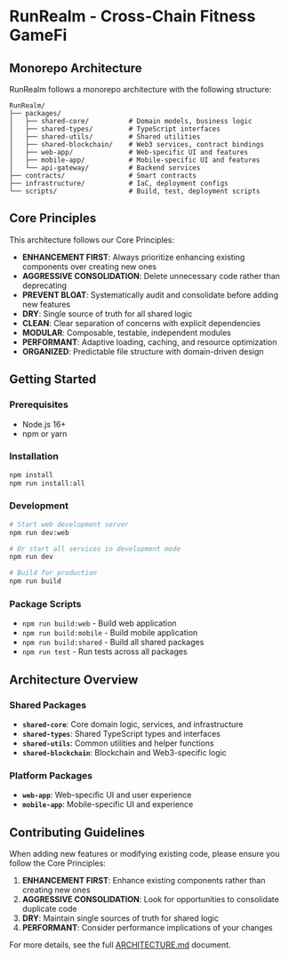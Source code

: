 # RunRealm - Cross-Chain Fitness GameFi

## Monorepo Architecture

RunRealm follows a monorepo architecture with the following structure:

```
RunRealm/
├── packages/
│   ├── shared-core/          # Domain models, business logic
│   ├── shared-types/         # TypeScript interfaces
│   ├── shared-utils/         # Shared utilities
│   ├── shared-blockchain/    # Web3 services, contract bindings
│   ├── web-app/              # Web-specific UI and features
│   ├── mobile-app/           # Mobile-specific UI and features  
│   └── api-gateway/          # Backend services
├── contracts/                # Smart contracts
├── infrastructure/           # IaC, deployment configs
└── scripts/                  # Build, test, deployment scripts
```

## Core Principles

This architecture follows our Core Principles:

- **ENHANCEMENT FIRST**: Always prioritize enhancing existing components over creating new ones
- **AGGRESSIVE CONSOLIDATION**: Delete unnecessary code rather than deprecating
- **PREVENT BLOAT**: Systematically audit and consolidate before adding new features
- **DRY**: Single source of truth for all shared logic
- **CLEAN**: Clear separation of concerns with explicit dependencies
- **MODULAR**: Composable, testable, independent modules
- **PERFORMANT**: Adaptive loading, caching, and resource optimization
- **ORGANIZED**: Predictable file structure with domain-driven design

## Getting Started

### Prerequisites
- Node.js 16+
- npm or yarn

### Installation
```bash
npm install
npm run install:all
```

### Development
```bash
# Start web development server
npm run dev:web

# Or start all services in development mode
npm run dev

# Build for production
npm run build
```

### Package Scripts
- `npm run build:web` - Build web application
- `npm run build:mobile` - Build mobile application
- `npm run build:shared` - Build all shared packages
- `npm run test` - Run tests across all packages

## Architecture Overview

### Shared Packages

- **`shared-core`**: Core domain logic, services, and infrastructure
- **`shared-types`**: Shared TypeScript types and interfaces
- **`shared-utils`**: Common utilities and helper functions
- **`shared-blockchain`**: Blockchain and Web3-specific logic

### Platform Packages

- **`web-app`**: Web-specific UI and user experience
- **`mobile-app`**: Mobile-specific UI and experience

## Contributing Guidelines

When adding new features or modifying existing code, please ensure you follow the Core Principles:

1. **ENHANCEMENT FIRST**: Enhance existing components rather than creating new ones
2. **AGGRESSIVE CONSOLIDATION**: Look for opportunities to consolidate duplicate code
3. **DRY**: Maintain single sources of truth for shared logic
4. **PERFORMANT**: Consider performance implications of your changes

For more details, see the full [ARCHITECTURE.md](docs/ARCHITECTURE.md) document.